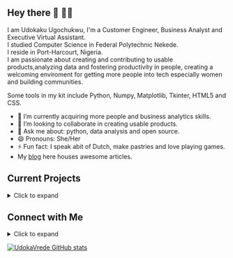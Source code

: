 ## Hey there 👋 👩‍💻

I am Udokaku Ugochukwu, I'm a Customer Engineer, Business Analyst and Executive Virtual Assistant.<br/>
I studied Computer Science in Federal Polytechnic Nekede.<br/>
I reside in Port-Harcourt, Nigeria.<br/>
I am passionate about creating and contributing to usable products,analyzing data and fostering productivity in people, creating a welcoming enviroment for getting more people into tech especially women and building communities. 

Some tools in my kit include Python, Numpy, Matplotlib, Tkinter, HTML5 and CSS.<br/>

- 🔭 I’m currently acquiring more people and business analytics skills.
- 👯 I’m looking to collaborate in creating usable products.
- 💬 Ask me about: python, data analysis and open source.
- 😄 Pronouns: She/Her
- ⚡ Fun fact: I speak abit of Dutch, make pastries and love playing games.
- My [blog](https://udoka.hashnode.dev/) here houses awesome articles. 

## Current Projects
<details>
  <summary> Click to expand </summary>
  
- **[Crest](https://github.com/udokavrede/CREST)**: a desktop application built with python and tkinter for keeping track of birthdays.
  </details>

## Connect with Me
<details>
  <summary> Click to expand </summary>
  
- [E-mail](UdokakuUgochukwu@gmail.com)
- [Twitter](https://twitter.com/Udoka_Ugo_)
  </details>

[![UdokaVrede GitHub stats](https://github-readme-stats.vercel.app/api?username=UdokaVrede&theme=dark&show_icons=true)](https://github.com/UdokaVrede/github-readme-stats)
